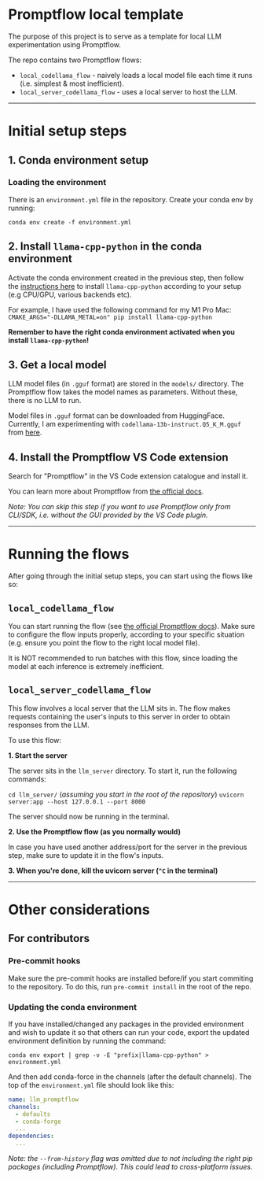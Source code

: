 # Promptflow local template

The purpose of this project is to serve as a template for local LLM experimentation using Promptflow.

The repo contains two Promptflow flows:

- ```local_codellama_flow``` -  naively loads a local model file each time it runs (i.e. simplest & most inefficient).
- ```local_server_codellama_flow``` -  uses a local server to host the LLM.

---

# Initial setup steps

## 1. Conda environment setup

### Loading the environment

There is an ```environment.yml```  file in the repository. Create your conda env by running:

```conda env create -f environment.yml```

## 2. Install ```llama-cpp-python``` in the conda environment

Activate the conda environment created in the previous step, then follow the [instructions here](https://github.com/abetlen/llama-cpp-python) to install ```llama-cpp-python``` according to your setup (e.g CPU/GPU, various backends etc).

For example, I have used the following command for my M1 Pro Mac:
```CMAKE_ARGS="-DLLAMA_METAL=on" pip install llama-cpp-python```

**Remember to have the right conda environment activated when you install ```llama-cpp-python```!**

## 3. Get a local model

LLM model files (in ```.gguf``` format) are stored in the ```models/``` directory. The Promptflow flow takes the model names as parameters. Without these, there is no LLM to run.

Model files in ```.gguf``` format can be downloaded from HuggingFace. Currently, I am experimenting with ```codellama-13b-instruct.Q5_K_M.gguf``` from [here](https://huggingface.co/TheBloke/CodeLlama-13B-Instruct-GGUF).

## 4. Install the Promptflow VS Code extension

Search for "Promptflow" in the VS Code extension catalogue and install it.

You can learn more about Promptflow from [the official docs](https://microsoft.github.io/promptflow/).

*Note: You can skip this step if you want to use Promptflow only from CLI/SDK, i.e. without the GUI provided by the VS Code plugin.*

---

# Running the flows

After going through the initial setup steps, you can start using the flows like so:
## ```local_codellama_flow```

You can start running the flow (see [the official Promptflow docs](https://microsoft.github.io/promptflow/)). Make sure to configure the flow inputs properly, according to your specific situation (e.g. ensure you point the flow to the right local model file).

It is NOT recommended to run batches with this flow, since loading the model at each inference is extremely inefficient.

## ```local_server_codellama_flow```

This flow involves a local server that the LLM sits in. The flow makes requests containing the user's inputs to this server in order to obtain responses from the LLM.

To use this flow:

**1. Start the server**

The server sits in the ```llm_server``` directory. To start it, run the following commands:

```cd llm_server/``` (*assuming you start in the root of the repository*)
```uvicorn server:app --host 127.0.0.1 --port 8000```

The server should now be running in the terminal.

**2. Use the Promptflow flow (as you normally would)**

In case you have used another address/port for the server in the previous step, make sure to update it in the flow's inputs.

**3. When you're done, kill the uvicorn server (```^C``` in the terminal)**

---

# Other considerations

## For contributors

### Pre-commit hooks

Make sure the pre-commit hooks are installed before/if you start commiting to the repository. To do this, run ```pre-commit install``` in the root of the repo.

### Updating the conda environment

If you have installed/changed any packages in the provided environment and wish to update it so that others can run your code, export the updated environment definition by running the command:

```conda env export | grep -v -E "prefix|llama-cpp-python" > environment.yml```

And then add conda-force in the channels (after the default channels). The top of the ```environment.yml``` file should look like this:

```yml
name: llm_promptflow
channels:
  - defaults
  - conda-forge
  ...
dependencies:
  ...
```

*Note: the ```--from-history``` flag was omitted due to not including the right pip packages (including Promptflow). This could lead to cross-platform issues.*

